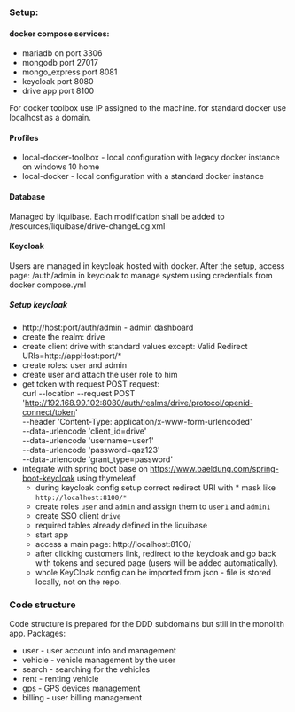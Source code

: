 ### Setup:
#### docker compose services:

- mariadb on port 3306
- mongodb port 27017
- mongo_express port 8081
- keycloak port 8080
- drive app port 8100

For docker toolbox use IP assigned to the machine. for standard docker use localhost as a domain.

#### Profiles
- local-docker-toolbox - local configuration with legacy docker instance on windows 10 home
- local-docker - local configuration with a standard docker instance

#### Database
Managed by liquibase. Each modification shall be added to /resources/liquibase/drive-changeLog.xml

#### Keycloak
Users are managed in keycloak hosted with docker.
After the setup, access page: /auth/admin in keycloak to manage system using credentials from docker compose.yml</br>

##### Setup keycloak
- http://host:port/auth/admin - admin dashboard
- create the realm: drive
- create client drive with standard values except:  Valid Redirect URIs=http://appHost:port/*
- create roles: user and admin
- create user and attach the user role to him
- get token with request POST request: </br>
  curl --location --request POST 'http://192.168.99.102:8080/auth/realms/drive/protocol/openid-connect/token' \
  --header 'Content-Type: application/x-www-form-urlencoded' \
  --data-urlencode 'client_id=drive' \
  --data-urlencode 'username=user1' \
  --data-urlencode 'password=qaz123' \
  --data-urlencode 'grant_type=password'
- integrate with spring boot base on https://www.baeldung.com/spring-boot-keycloak using thymeleaf
  - during keycloak config setup correct redirect URI with * mask like `http://localhost:8100/*`
  - create roles `user` and `admin` and assign them to `user1` and `admin1`
  - create SSO client `drive`  
  - required tables already defined in the liquibase
  - start app
  - access a main page: http://localhost:8100/
  - after clicking customers link, redirect to the keycloak and go back with tokens and secured page (users will be added automatically).
  - whole KeyCloak config can be imported from json - file is stored locally, not on the repo.
  

### Code structure
Code structure is prepared for the DDD subdomains but still in the monolith app. Packages:
- user - user account info and management
- vehicle - vehicle management by the user
- search - searching for the vehicles
- rent - renting vehicle 
- gps - GPS devices management
- billing - user billing management
